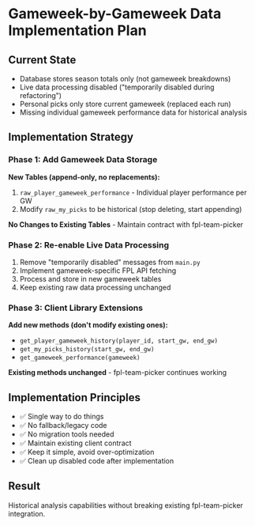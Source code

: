 # Gameweek-by-Gameweek Data Implementation Plan

## Current State
- Database stores season totals only (not gameweek breakdowns)
- Live data processing disabled ("temporarily disabled during refactoring")
- Personal picks only store current gameweek (replaced each run)
- Missing individual gameweek performance data for historical analysis

## Implementation Strategy

### Phase 1: Add Gameweek Data Storage
**New Tables (append-only, no replacements):**
1. `raw_player_gameweek_performance` - Individual player performance per GW
2. Modify `raw_my_picks` to be historical (stop deleting, start appending)

**No Changes to Existing Tables** - Maintain contract with fpl-team-picker

### Phase 2: Re-enable Live Data Processing
1. Remove "temporarily disabled" messages from `main.py`
2. Implement gameweek-specific FPL API fetching
3. Process and store in new gameweek tables
4. Keep existing raw data processing unchanged

### Phase 3: Client Library Extensions
**Add new methods (don't modify existing ones):**
- `get_player_gameweek_history(player_id, start_gw, end_gw)`
- `get_my_picks_history(start_gw, end_gw)`
- `get_gameweek_performance(gameweek)`

**Existing methods unchanged** - fpl-team-picker continues working

## Implementation Principles
- ✅ Single way to do things
- ✅ No fallback/legacy code
- ✅ No migration tools needed
- ✅ Maintain existing client contract
- ✅ Keep it simple, avoid over-optimization
- ✅ Clean up disabled code after implementation

## Result
Historical analysis capabilities without breaking existing fpl-team-picker integration.

